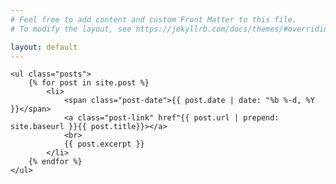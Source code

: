 ```yaml
---
# Feel free to add content and custom Front Matter to this file.
# To modify the layout, see https://jekyllrb.com/docs/themes/#overriding-theme-defaults

layout: default
---
```


<div class="home">

    <ul class="posts">
        {% for post in site.post %}
            <li>
                <span class="post-date">{{ post.date | date: "%b %-d, %Y }}</span>
                <a class="post-link" href"{{ post.url | prepend: site.baseurl }}{{ post.title}}></a>
                <br>
                {{ post.excerpt }}
            </li>
        {% endfor %}
    </ul>
    
</div>
